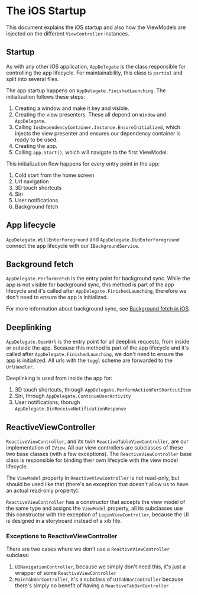# The iOS Startup

This document explains the iOS startup and also how the ViewModels are injected on the different `ViewController` instances.


## Startup

As with any other iOS application, `AppDelegate` is the class responsible for controlling the app lifecycle. For maintainability, this class is `partial` and split into several files.

The app startup happens on `AppDelegate.FinishedLaunching`. The initialization follows these steps:
1. Creating a window and make it key and visible.
1. Creating the view presenters. These all depend on `Window` and `AppDelegate`.
1. Calling `IosDependencyContainer.Instance.EnsureInitialized`, which injects the view presenter and ensures our dependency container is ready to be used.
1. Creating the app.
1. Calling `app.Start()`, which will navigate to the first ViewModel.

This initialization flow happens for every entry point in the app:
1. Cold start from the home screen
1. Url navigation
1. 3D touch shortcuts
1. Siri
1. User notifications
1. Background fetch


## App lifecycle

`AppDelegate.WillEnterForeground` and `AppDelegate.DidEnterForeground` connect the app lifecycle with our `IBackgroundService`.


## Background fetch

`AppDelegate.PerformFetch` is the entry point for background sync. While the app is not visible for background sync, this method is part of the app lifecycle and it's called after `AppDelegate.FinishedLaunching`, therefore we don't need to ensure the app is initialized.

For more information about background sync, see [Background fetch in iOS](https://github.com/toggl/mobileapp/blob/develop/docs/syncing/bg-fetch-ios.md).


## Deeplinking

`AppDelegate.OpenUrl` is the entry point for all deeplink requests, from inside or outside the app. Because this method is part of the app lifecycle and it's called after `AppDelegate.FinishedLaunching`, we don't need to ensure the app is initialized.
All urls with the `toggl` scheme are forwarded to the `UrlHandler`.

Deeplinking is used from inside the app for:
1. 3D touch shortcuts, through `AppDelegate.PerformActionForShortcutItem`
1. Siri, through `AppDelegate.ContinueUserActivity`
1. User notifications, thorugh `AppDelegate.DidReceiveNotificationResponse`


## ReactiveViewController

`ReactiveViewController`, and its twin `ReactiveTableViewController`, are our implementation of `IView`. All our view controllers are subclasses of these two base classes (with a few exceptions).
The `ReactiveViewController` base class is responsible for binding their own lifecycle with the view model lifecycle.

The `ViewModel` property in `ReactiveViewController` is not read-only, but should be used like that (there's an exception that doesn't allow us to have an actual read-only property).

`ReactiveViewController` has a constructor that accepts the view model of the same type and assigns the `ViewModel` property, all its subclasses use this constructor with the exception of `LoginViewController`, because the UI is designed in a storyboard instead of a xib file.

### Exceptions to ReactiveViewController

There are two cases where we don't use a `ReactiveViewController` subclass:
1. `UINavigationController`, because we simply don't need this, it's just a wrapper of some `ReactiveViewController`
1. `MainTabBarController`, it's a subclass of `UITabBarController` because there's simply no benefit of having a `ReactiveTabBarController`
